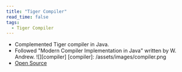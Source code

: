 ```yaml
---
title: "Tiger Compiler"
read_time: false
tags:
  - Tiger Compiler
---
```


* Complemented Tiger compiler in Java.
* Followed "Modern Compiler Implementation in Java" written by W. Andrew.
![][compiler]
[compiler]: /assets/images/compiler.png
* [Open Source](https://github.com/lanouyu/Machine-Reading-Comprehension)
